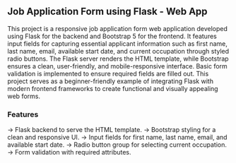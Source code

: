 ## Job Application Form using Flask - Web App

This project is a responsive job application form web application developed using Flask for the backend and Bootstrap 5 for the frontend. It features input fields for capturing essential applicant information such as first name, last name, email, available start date, and current occupation through styled radio buttons. The Flask server renders the HTML template, while Bootstrap ensures a clean, user-friendly, and mobile-responsive interface. Basic form validation is implemented to ensure required fields are filled out. This project serves as a beginner-friendly example of integrating Flask with modern frontend frameworks to create functional and visually appealing web forms.

### Features

-> Flask backend to serve the HTML template.
-> Bootstrap styling for a clean and responsive UI.
-> Input fields for first name, last name, email, and available start date.
-> Radio button group for selecting current occupation.
-> Form validation with required attributes.
